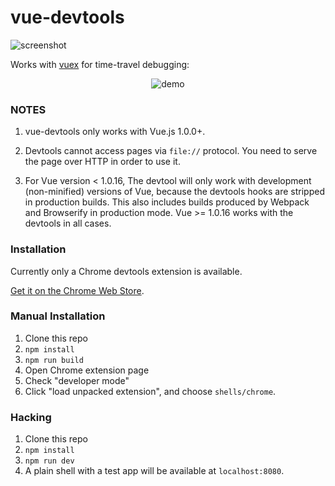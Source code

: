# vue-devtools

![screenshot](https://raw.githubusercontent.com/vuejs/vue-devtools/master/media/screenshot.png)

Works with [vuex](https://github.com/vuejs/vuex) for time-travel debugging:

<p align="center"><img src="https://raw.githubusercontent.com/vuejs/vue-devtools/master/media/demo.gif" alt="demo"></p>

### NOTES

1. vue-devtools only works with Vue.js 1.0.0+.

2. Devtools cannot access pages via `file://` protocol. You need to serve the page over HTTP in order to use it.

3. For Vue version < 1.0.16, The devtool will only work with development (non-minified) versions of Vue, because the devtools hooks are stripped in production builds. This also includes builds produced by Webpack and Browserify in production mode. Vue >= 1.0.16 works with the devtools in all cases.

### Installation

Currently only a Chrome devtools extension is available.

[Get it on the Chrome Web Store](https://chrome.google.com/webstore/detail/vuejs-devtools/nhdogjmejiglipccpnnnanhbledajbpd).

### Manual Installation

1. Clone this repo
2. `npm install`
3. `npm run build`
4. Open Chrome extension page
5. Check "developer mode"
6. Click "load unpacked extension", and choose `shells/chrome`.

### Hacking

1. Clone this repo
2. `npm install`
3. `npm run dev`
4. A plain shell with a test app will be available at `localhost:8080`.
